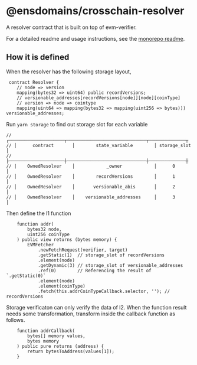 # @ensdomains/crosschain-resolver

A resolver contract that is built on top of evm-verifier.

For a detailed readme and usage instructions, see the [monorepo readme](https://github.com/ensdomains/evmgateway/tree/main).


## How it is defined

When the resolver has the following storage layout,

```
 contract Resolver {
    // node => version
    mapping(bytes32 => uint64) public recordVersions;
    // versionable_addresses[recordVersions[node]][node][coinType]
    // version => node => cointype
    mapping(uint64 => mapping(bytes32 => mapping(uint256 => bytes))) versionable_addresses;
```

Run `yarn storage` to find out storage slot for each variable

```
// ┌─────────────────────┬──────────────────────────────┬──────────────┬
// │      contract       │        state_variable        │ storage_slot │
// ├─────────────────────┼──────────────────────────────┼──────────────┼
// |    OwnedResolver    │            _owner            │      0       │
// │    OwnedResolver    │        recordVersions        │      1       │
// │    OwnedResolver    │       versionable_abis       │      2       │
// │    OwnedResolver    │    versionable_addresses     │      3       │
```

Then define the l1 function

```
    function addr(
        bytes32 node,
        uint256 coinType
    ) public view returns (bytes memory) {
        EVMFetcher
            .newFetchRequest(verifier, target)
            .getStatic(1)  // storage_slot of recordVersions
            .element(node)
            .getDynamic(3) // storage_slot of versionable_addresses
            .ref(0)        // Referencing the result of `.getStatic(0)`
            .element(node)
            .element(coinType)
            .fetch(this.addrCoinTypeCallback.selector, ''); // recordVersions
```

Storage verificaton can only verify the data of l2. When the function result needs some transformation, transform inside the callback function as follows.

```
    function addrCallback(
        bytes[] memory values,
        bytes memory
    ) public pure returns (address) {
        return bytesToAddress(values[1]);
    }
```